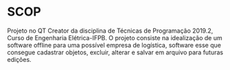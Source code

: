 # SCOP
Projeto no QT Creator da disciplina de Técnicas de Programação 2019.2, Curso de Engenharia Elétrica-IFPB. O projeto consiste na idealização de um software offline para uma possível empresa de logística, software esse que consegue cadastrar objetos, excluir, alterar e salvar em arquivo para futuras edições.
